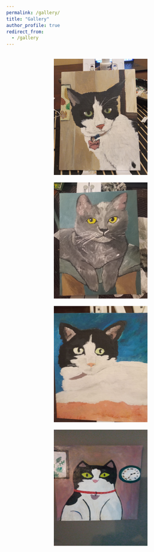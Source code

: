 ```yaml
---
permalink: /gallery/
title: "Gallery"
author_profile: true
redirect_from: 
  - /gallery
---
```


<center><br/><img src='/images/20240804_211636.jpg' width="250" height="310"></center>
<center><br/><img src='/images/20240406_211311.jpg' width="250" height="310"></center>
<center><br/><img src='/images/pic2.jpg' width="250" height="310"></center>
<center><br/><img src='/images/IMG-20241210-WA0000.jpeg' width="250" height="310"></center>
